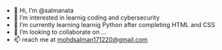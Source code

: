 - 👋 Hi, I’m @salmanata
- 👀 I’m interested in learnig coding and cybersecurity
- 🌱 I’m currently learning learnig Python after completing HTML and CSS
- 💞️ I’m looking to collaborate on ...
- 📫 reach me at mohdsalman171220@gmail.com 

<!---
salmanata/salmanata is a ✨ special ✨ repository because its `README.md` (this file) appears on your GitHub profile.
You can click the Preview link to take a look at your changes.
--->
